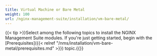 ```yaml
---
title: Virtual Machine or Bare Metal
weight: 100
url: /nginx-management-suite/installation/vm-bare-metal/
---
```


{{< tip >}}Select among the following topics to install the NGINX Management Suite modules. If you're just getting started, begin with the [Prerequisites]({{< relref "/nms/installation/vm-bare-metal/prerequisites.md" >}}) topic.{{</tip>}}
